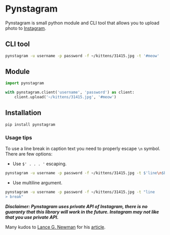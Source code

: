 # Pynstagram

Pynstagram is small python module and CLI tool that allows you to upload photo to [Instagram](www.instagram.com).

## CLI tool

```sh
pynstagram -u username -p password -f ~/kittens/31415.jpg -t '#meow'
```

## Module

```python
import pynstagram

with pynstagram.client('username', 'password') as client:
	client.upload('~/kittens/31415.jpg', '#meow')
```

## Installation

```sh
pip install pynstagram
```

### Usage tips

To use a line break in caption text you need to properly escape `\n` symbol. There are few options:

* Use `$' . . . '` escaping.

```sh
pynstagram -u username -p password -f ~/kittens/31415.jpg -t $'line\n$break'
```

* Use multiline argument.

```sh
pynstagram -u username -p password -f ~/kittens/31415.jpg -t "line
> break"
```


___Disclaimer: 
Pynstagram uses private API of Instagram, there is no guaranty that this library will work in the future.
Instagram may not like that you use private API.___

Many kudos to [Lance G. Newman](http://lancenewman.me/) for his [article](http://lancenewman.me/posting-a-photo-to-instagram-without-a-phone/).
